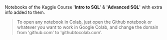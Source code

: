 
Notebooks of the Kaggle Course '**Intro to SQL**' & '**Advanced SQL**' with extra info added to them.

> To open any notebook in Colab, just open the Github notebook or whatever you want to work in Google Colab, and change the domain from 'github.com' to 'githubtocolab.com'. 
